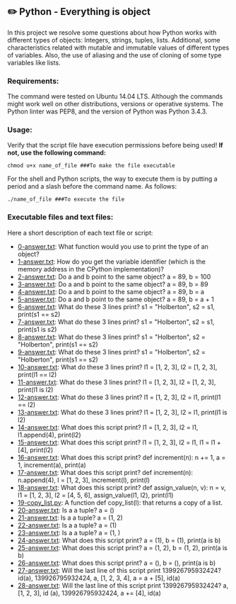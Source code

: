 
## :pencil2: Python - Everything is object
In this project we resolve some questions about how Python works with different types of objects: Integers, strings, tuples, lists. Additional, some characteristics related with mutable and immutable values of different types of variables. Also, the use of aliasing and the use of cloning of some type variables like lists.

### Requirements:
The command were tested on Ubuntu 14.04 LTS. Although the commands might work well on other distributions, versions or operative systems. The Python linter was PEP8, and the version of Python was Python 3.4.3. 

### Usage:

Verify that the script file have execution permissions before being used! **If not, use the following command:**

    chmod u+x name_of_file ###To make the file executable

For the shell and Python scripts, the way to execute them is by putting a period and a slash before the command name. As follows:

    ./name_of_file ###To execute the file

### Executable files and text files:

Here a short description of each text file or script:
+ [0-answer.txt](https://github.com/dmhenaopa/holbertonschool-higher_level_programming/blob/master/0x09-python-everything_is_object/0-answer.txt): What function would you use to print the type of an object?
+ [1-answer.txt](https://github.com/dmhenaopa/holbertonschool-higher_level_programming/blob/master/0x09-python-everything_is_object/1-answer.txt): How do you get the variable identifier (which is the memory address in the CPython implementation)?
+ [2-answer.txt](https://github.com/dmhenaopa/holbertonschool-higher_level_programming/blob/master/0x09-python-everything_is_object/2-answer.txt): Do a and b point to the same object? a = 89, b = 100
+ [3-answer.txt](https://github.com/dmhenaopa/holbertonschool-higher_level_programming/blob/master/0x09-python-everything_is_object/3-answer.txt): Do a and b point to the same object? a = 89, b = 89
+ [4-answer.txt](https://github.com/dmhenaopa/holbertonschool-higher_level_programming/blob/master/0x09-python-everything_is_object/4-answer.txt): Do a and b point to the same object? a = 89, b = a
+ [5-answer.txt](https://github.com/dmhenaopa/holbertonschool-higher_level_programming/blob/master/0x09-python-everything_is_object/5-answer.txt): Do a and b point to the same object? a = 89, b = a + 1
+ [6-answer.txt](https://github.com/dmhenaopa/holbertonschool-higher_level_programming/blob/master/0x09-python-everything_is_object/6-answer.txt): What do these 3 lines print? s1 = "Holberton", s2 = s1, print(s1 == s2)
+ [7-answer.txt](https://github.com/dmhenaopa/holbertonschool-higher_level_programming/blob/master/0x09-python-everything_is_object/7-answer.txt): What do these 3 lines print? s1 = "Holberton", s2 = s1, print(s1 is s2)
+ [8-answer.txt](https://github.com/dmhenaopa/holbertonschool-higher_level_programming/blob/master/0x09-python-everything_is_object/8-answer.txt): What do these 3 lines print? s1 = "Holberton", s2 = "Holberton", print(s1 == s2)
+ [9-answer.txt](https://github.com/dmhenaopa/holbertonschool-higher_level_programming/blob/master/0x09-python-everything_is_object/9-answer.txt): What do these 3 lines print? s1 = "Holberton", s2 = "Holberton", print(s1 == s2)
+ [10-answer.txt](https://github.com/dmhenaopa/holbertonschool-higher_level_programming/blob/master/0x09-python-everything_is_object/10-answer.txt): What do these 3 lines print? l1 = [1, 2, 3], l2 = [1, 2, 3], print(l1 == l2)
+ [11-answer.txt](https://github.com/dmhenaopa/holbertonschool-higher_level_programming/blob/master/0x09-python-everything_is_object/11-answer.txt): What do these 3 lines print? l1 = [1, 2, 3], l2 = [1, 2, 3], print(l1 is l2)
+ [12-answer.txt](https://github.com/dmhenaopa/holbertonschool-higher_level_programming/blob/master/0x09-python-everything_is_object/12-answer.txt): What do these 3 lines print? l1 = [1, 2, 3], l2 = l1, print(l1 == l2)
+ [13-answer.txt](https://github.com/dmhenaopa/holbertonschool-higher_level_programming/blob/master/0x09-python-everything_is_object/13-answer.txt): What do these 3 lines print? l1 = [1, 2, 3], l2 = l1, print(l1 is l2)
+ [14-answer.txt](https://github.com/dmhenaopa/holbertonschool-higher_level_programming/blob/master/0x09-python-everything_is_object/14-answer.txt): What does this script print? l1 = [1, 2, 3], l2 = l1, l1.append(4), print(l2)
+ [15-answer.txt](https://github.com/dmhenaopa/holbertonschool-higher_level_programming/blob/master/0x09-python-everything_is_object/15-answer.txt): What does this script print? l1 = [1, 2, 3], l2 = l1, l1 = l1 + [4], print(l2)
+ [16-answer.txt](https://github.com/dmhenaopa/holbertonschool-higher_level_programming/blob/master/0x09-python-everything_is_object/16-answer.txt): What does this script print? def increment(n): n += 1, a = 1, increment(a), print(a)
+ [17-answer.txt](https://github.com/dmhenaopa/holbertonschool-higher_level_programming/blob/master/0x09-python-everything_is_object/17-answer.txt): What does this script print? def increment(n): n.append(4), l = [1, 2, 3], increment(l), print(l)
+ [18-answer.txt](https://github.com/dmhenaopa/holbertonschool-higher_level_programming/blob/master/0x09-python-everything_is_object/18-answer.txt): What does this script print? def assign_value(n, v):  n = v, l1 = [1, 2, 3], l2 = [4, 5, 6], assign_value(l1, l2), print(l1)
+ [19-copy_list.py](https://github.com/dmhenaopa/holbertonschool-higher_level_programming/blob/master/0x09-python-everything_is_object/19-answer.txt): A function def copy_list(l): that returns a copy of a list.
+ [20-answer.txt](https://github.com/dmhenaopa/holbertonschool-higher_level_programming/blob/master/0x09-python-everything_is_object/20-answer.txt): Is a a tuple? a = ()
+ [21-answer.txt](https://github.com/dmhenaopa/holbertonschool-higher_level_programming/blob/master/0x09-python-everything_is_object/21-answer.txt): Is a a tuple? a = (1, 2)
+ [22-answer.txt](https://github.com/dmhenaopa/holbertonschool-higher_level_programming/blob/master/0x09-python-everything_is_object/22-answer.txt): Is a a tuple? a = (1)
+ [23-answer.txt](https://github.com/dmhenaopa/holbertonschool-higher_level_programming/blob/master/0x09-python-everything_is_object/23-answer.txt): Is a a tuple? a = (1, )
+ [24-answer.txt](https://github.com/dmhenaopa/holbertonschool-higher_level_programming/blob/master/0x09-python-everything_is_object/24-answer.txt): What does this script print? a = (1), b = (1), print(a is b)
+ [25-answer.txt](https://github.com/dmhenaopa/holbertonschool-higher_level_programming/blob/master/0x09-python-everything_is_object/25-answer.txt): What does this script print? a = (1, 2), b = (1, 2), print(a is b)
+ [26-answer.txt](https://github.com/dmhenaopa/holbertonschool-higher_level_programming/blob/master/0x09-python-everything_is_object/26-answer.txt): What does this script print? a = (), b = (), print(a is b)
+ [27-answer.txt](https://github.com/dmhenaopa/holbertonschool-higher_level_programming/blob/master/0x09-python-everything_is_object/27-answer.txt): Will the last line of this script print 139926795932424? id(a), 139926795932424, a, [1, 2, 3, 4], a = a + [5], id(a)
+ [28-answer.txt](https://github.com/dmhenaopa/holbertonschool-higher_level_programming/blob/master/0x09-python-everything_is_object/28-answer.txt): Will the last line of this script print 139926795932424? a, [1, 2, 3], id (a), 139926795932424, a += [4], id(a)
<!--stackedit_data:
eyJoaXN0b3J5IjpbLTE3MTgwMjkyMzFdfQ==
-->